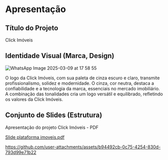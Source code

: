 # Apresentação


## Título do Projeto

Click Imóveis




## Identidade Visual (Marca, Design)

![WhatsApp Image 2025-03-09 at 17 58 55](https://github.com/user-attachments/assets/a402abf0-d311-4420-8be6-ea1db501d705)


O logo da Click Imóveis, com sua paleta de cinza escuro e claro, transmite profissionalismo, solidez e modernidade. O cinza, cor neutra, destaca a confiabilidade e a tecnologia da marca, essenciais no mercado imobiliário. A combinação das tonalidades cria um logo versátil e equilibrado, refletindo os valores da Click Imóveis.

## Conjunto de Slides (Estrutura)

Apresentação do projeto Click Imóveis - PDF
 
[Slide plataforma imoveis.pdf](https://github.com/user-attachments/files/19152839/Slide.plataforma.imoveis.pdf)




https://github.com/user-attachments/assets/b94492cb-0c75-4254-830d-793d99e71b22


